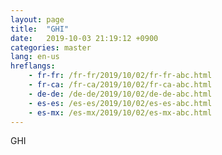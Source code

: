 ```yaml
---
layout: page
title:  "GHI"
date:   2019-10-03 21:19:12 +0900
categories: master
lang: en-us
hreflangs:
    - fr-fr: /fr-fr/2019/10/02/fr-fr-abc.html
    - fr-ca: /fr-ca/2019/10/02/fr-ca-abc.html
    - de-de: /de-de/2019/10/02/de-de-abc.html
    - es-es: /es-es/2019/10/02/es-es-abc.html
    - es-mx: /es-mx/2019/10/02/es-mx-abc.html
---
```

GHI
